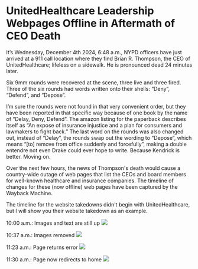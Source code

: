 # UnitedHealthcare Leadership Webpages Offline in Aftermath of CEO Death

It’s Wednesday, December 4th 2024, 6:48 a.m., NYPD officers have just arrived at a 911 call location where they find Brian R. Thompson, the CEO of UnitedHealthcare; lifeless on a sidewalk. He is pronounced dead 24 minutes later.

Six 9mm rounds were recovered at the scene, three live and three fired. Three of the six rounds had words written onto their shells: “Deny”, “Defend”, and “Depose”.

I’m sure the rounds were not found in that very convenient order, but they have been reported in that specific way because of one book by the name of “Delay, Deny, Defend”. The amazon listing for the paperback describes itself as “An expose of insurance injustice and a plan for consumers and lawmakers to fight back.” The last word on the rounds was also changed out, instead of “Delay”, the rounds swap out the wording to “Depose”, which means “[to] remove from office suddenly and forcefully”, making a double entendre not even Drake could ever hope to write. Because Kendrick is better. Moving on.

Over the next few hours, the news of Thompson's death would cause a country-wide outage of web pages that list the CEOs and board members for well-known healthcare and insurance companies. The timeline of changes for these (now offline) web pages have been captured by the Wayback Machine.

The timeline for the website takedowns didn't begin with UnitedHealthcare, but I will show you their website takedown as an example.

10:00 a.m.: Images and text are still up
![](https://raw.githubusercontent.com/aiden-powers/aiden-powers-open-graphics/refs/heads/main/aiden-powers-github-io/unitedhealthcare-leadership/15_00_29_comp.png)

10:37 a.m.: Images removed
![](https://raw.githubusercontent.com/aiden-powers/aiden-powers-open-graphics/refs/heads/main/aiden-powers-github-io/unitedhealthcare-leadership/15_37_11_comp.png)

11:23 a.m.: Page returns error
![](https://raw.githubusercontent.com/aiden-powers/aiden-powers-open-graphics/refs/heads/main/aiden-powers-github-io/unitedhealthcare-leadership/16_23_21_comp.png)

11:30 a.m.: Page now redirects to home
![](https://raw.githubusercontent.com/aiden-powers/aiden-powers-open-graphics/refs/heads/main/aiden-powers-github-io/unitedhealthcare-leadership/16_30_23_comp.png)